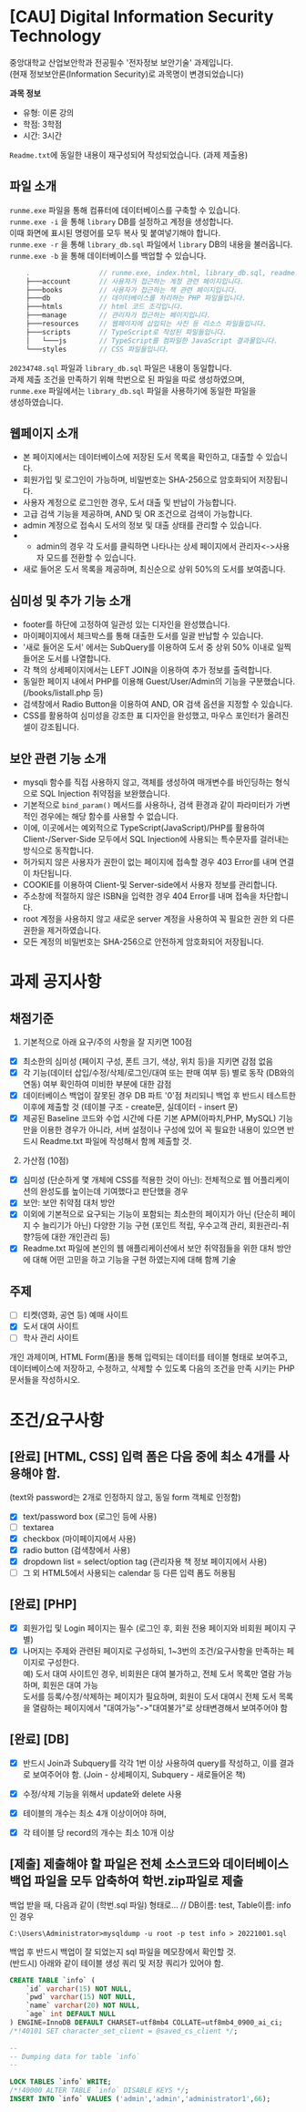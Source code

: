 # [CAU] Digital Information Security Technology
  
중앙대학교 산업보안학과 전공필수 '전자정보 보안기술' 과제입니다.\
(현재 정보보안론(Information Security)로 과목명이 변경되었습니다)

**과목 정보**
- 유형: 이론 강의
- 학점: 3학점
- 시간: 3시간

`Readme.txt`에 동일한 내용이 재구성되어 작성되었습니다. (과제 제출용)

## 파일 소개
`runme.exe` 파일을 통해 컴퓨터에 데이터베이스를 구축할 수 있습니다.\
`runme.exe -i` 을 통해 `library` DB를 설정하고 계정을 생성합니다.\
이때 화면에 표시된 명령어를 모두 복사 및 붙여넣기해야 합니다.\
`runme.exe -r` 을 통해 `library_db.sql` 파일에서 `library` DB의 내용을 불러옵니다.
  \
`runme.exe -b` 을 통해 데이터베이스를 백업할 수 있습니다.
```c
    .                 // runme.exe, index.html, library_db.sql, readme.md 등
    ├───account       // 사용자가 접근하는 계정 관련 페이지입니다.
    ├───books         // 사용자가 접근하는 책 관련 페이지입니다.
    ├───db            // 데이터베이스를 처리하는 PHP 파일들입니다.
    ├───htmls         // html 코드 조각입니다.
    ├───manage        // 관리자가 접근하는 페이지입니다.
    ├───resources     // 웹페이지에 삽입되는 사진 등 리소스 파일들입니다.
    ├───scripts       // TypeScript로 작성된 파일들입니다.
    │   └───js        // TypeScript를 컴파일한 JavaScript 결과물입니다.
    └───styles        // CSS 파일들입니다.
```
`20234748.sql` 파일과 `library_db.sql` 파일은 내용이 동일합니다.\
과제 제출 조건을 만족하기 위해 학번으로 된 파일을 따로 생성하였으며,\
`runme.exe` 파일에서는 `library_db.sql` 파일을 사용하기에 동일한 파일을\
생성하였습니다.

## 웹페이지 소개

- 본 페이지에서는 데이터베이스에 저장된 도서 목록을 확인하고, 대출할 수 있습니다.  
- 회원가입 및 로그인이 가능하며, 비밀번호는 SHA-256으로 암호화되어 저장됩니다.  
- 사용자 계정으로 로그인한 경우, 도서 대출 및 반납이 가능합니다.  
- 고급 검색 기능을 제공하며, AND 및 OR 조건으로 검색이 가능합니다.  
- admin 계정으로 접속시 도서의 정보 및 대출 상태를 관리할 수 있습니다.  
- - admin의 경우 각 도서를 클릭하면 나타나는 상세 페이지에서 관리자<->사용자 모드를 전환할 수 있습니다.
- 새로 들어온 도서 목록을 제공하며, 최신순으로 상위 50%의 도서를 보여줍니다.

## 심미성 및 추가 기능 소개
- footer를 하단에 고정하여 일관성 있는 디자인을 완성했습니다.
- 마이페이지에서 체크박스를 통해 대출한 도서를 일괄 반납할 수 있습니다.
- '새로 들어온 도서' 에서는 SubQuery를 이용하여 도서 중 상위 50% 이내로 일찍 들어온 도서를 나열합니다.
- 각 책의 상세페이지에서는 LEFT JOIN을 이용하여 추가 정보를 출력합니다.
- 동일한 페이지 내에서 PHP를 이용해 Guest/User/Admin의 기능을 구분했습니다. (/books/listall.php 등)
- 검색창에서 Radio Button을 이용하여 AND, OR 검색 옵션을 지정할 수 있습니다.
- CSS를 활용하여 심미성을 강조한 표 디자인을 완성했고, 마우스 포인터가 올려진 셀이 강조됩니다.

## 보안 관련 기능 소개
- mysqli 함수를 직접 사용하지 않고, 객체를 생성하여 매개변수를 바인딩하는 형식으로 SQL Injection 취약점을 보완했습니다.
- 기본적으로 `bind_param()` 메서드를 사용하나, 검색 환경과 같이 파라미터가 가변적인 경우에는 해당 함수를 사용할 수 없습니다.
- 이에, 이곳에서는 예외적으로 TypeScript(JavaScript)/PHP를 활용하여 Client-/Server-Side 모두에서 SQL Injection에 사용되는 특수문자를 걸러내는 방식으로 동작합니다.
- 허가되지 않은 사용자가 권한이 없는 페이지에 접속할 경우 403 Error를 내며 연결이 차단됩니다.
- COOKIE를 이용하여 Client-및 Server-side에서 사용자 정보를 관리합니다.
- 주소창에 적절하지 않은 ISBN을 입력한 경우 404 Error를 내며 접속을 차단합니다.
- root 계정을 사용하지 않고 새로운 server 계정을 사용하여 꼭 필요한 권한 외 다른 권한을 제거하였습니다.
- 모든 계정의 비밀번호는 SHA-256으로 안전하게 암호화되어 저장됩니다.
  
# 과제 공지사항

## 채점기준
1. 기본적으로 아래 요구/주의 사항을 잘 지키면 100점
- [X] 최소한의 심미성 (페이지 구성, 폰트 크기, 색상, 위치 등)을 지키면 감점 없음
- [X] 각 기능(데이터 삽입/수정/삭제/로그인/대여 또는 판매 여부 등) 별로 동작 (DB와의 연동) 여부 확인하여 미비한 부분에 대한 감점
- [X] 데이터베이스 백업이 잘못된 경우 DB 파트 '0'점 처리되니 백업 후 반드시 테스트한 이후에 제출할 것 (테이블 구조 - create문, 실데이터 - insert 문)
- [X] 제공된 Baseline 코드와 수업 시간에 다룬 기본 APM(아파치,PHP, MySQL) 기능 만을 이용한 경우가 아니라, 서버 설정이나 구성에 있어 꼭 필요한 내용이 있으면 반드시 Readme.txt 파일에 작성해서 함께 제출할 것.

2. 가산점 (10점)
- [X] 심미성 (단순하게 몇 개체에 CSS를 적용한 것이 아닌): 전체적으로 웹 어플리케이션의 완성도를 높이는데 기여했다고 판단했을 경우
- [X] 보안: 보안 취약점 대처 방안
- [X] 이외에 기본적으로 요구되는 기능이 포함되는 최소한의 페이지가 아닌 (단순히 페이지 수 늘리기가 아닌) 다양한 기능 구현 (포인트 적립, 우수고객 관리, 회원관리-취향?등에 대한 개인관리 등)
- [X] Readme.txt 파일에 본인의 웹 애플리케이션에서 보안 취약점들을 위한 대처 방안에 대해 어떤 고민을 하고 기능을 구현 하였는지에 대해 함께 기술

## 주제

- [ ] 티켓(영화, 공연 등) 예매 사이트
- [X] 도서 대여 사이트
- [ ] 학사 관리 사이트

개인 과제이며, HTML Form(폼)을 통해 입력되는 데이터를 테이블 형태로 보여주고, 데이터베이스에 저장하고, 수정하고, 삭제할 수 있도록 다음의 조건을 만족 시키는 PHP 문서들을 작성하시오.  
  
  
# 조건/요구사항
## [완료] \[HTML, CSS\] 입력 폼은 다음 중에 최소 4개를 사용해야 함.
(text와 password는 2개로 인정하지 않고, 동일 form 객체로 인정함)
- [X] text/password box (로그인 등에 사용)
- [ ] textarea
- [X] checkbox (마이페이지에서 사용)
- [X] radio button (검색창에서 사용)
- [X] dropdown list = select/option tag (관리자용 책 정보 페이지에서 사용)
- [ ] 그 외 HTML5에서 사용되는 calendar 등 다른 입력 폼도 허용됨
 
## [완료] \[PHP\]
- [X] 회원가입 및 Login 페이지는 필수 (로그인 후, 회원 전용 페이지와 비회원 페이지 구별)
- [X] 나머지는 주제와 관련된 페이지로 구성하되, 1~3번의 조건/요구사항을 만족하는 페이지로 구성한다.   
예) 도서 대여 사이트인 경우, 비회원은 대여 불가하고, 전체 도서 목록만 열람 가능하며, 회원은 대여 가능  
    도서를 등록/수정/삭제하는 페이지가 필요하며, 회원이 도서 대여시 전체 도서 목록을 열람하는 페이지에서
    "대여가능"->"대여불가"로 상태변경해서 보여주어야 함
 
## [완료] \[DB\]
- [X] 반드시 Join과 Subquery를 각각 1번 이상 사용하여 query를 작성하고, 이를 결과로 보여주어야 함. (Join - 상세페이지, Subquery - 새로들어온 책)
- [X] 수정/삭제 기능을 위해서 update와 delete 사용
- [X] 테이블의 개수는 최소 4개 이상이어야 하며,
- [X] 각 테이블 당 record의 개수는 최소 10개 이상
 

## \[제출\] 제출해야 할 파일은 전체 소스코드와 데이터베이스 백업 파일을 모두 압축하여 학번.zip파일로 제출

백업 받을 때, 다음과 같이 (학번.sql 파일) 형태로...  // DB이름: test, Table이름: info 인 경우  
```batch
C:\Users\Administrator>mysqldump -u root -p test info > 20221001.sql  
```
백업 후 반드시 백업이 잘 되었는지 sql 파일을 메모장에서 확인할 것.  
(반드시) 아래와 같이 테이블 생성 쿼리 및 저장 쿼리가 있어야 함.  
```sql
CREATE TABLE `info` (
    `id` varchar(15) NOT NULL,
    `pwd` varchar(15) NOT NULL,
    `name` varchar(20) NOT NULL,
    `age` int DEFAULT NULL
) ENGINE=InnoDB DEFAULT CHARSET=utf8mb4 COLLATE=utf8mb4_0900_ai_ci;
/*!40101 SET character_set_client = @saved_cs_client */;
    
--
-- Dumping data for table `info`
--
    
LOCK TABLES `info` WRITE;
/*!40000 ALTER TABLE `info` DISABLE KEYS */;
INSERT INTO `info` VALUES ('admin','admin','administrator1',66);
```
